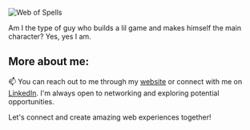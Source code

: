 ![Web of Spells](/assets/profile.svg)

Am I the type of guy who builds a lil game and makes himself the main character? Yes, yes I am.

## More about me:

📫 You can reach out to me through my [website](https://prisberg.dev/contact) or connect with me on [LinkedIn](https://www.linkedin.com/in/philip-risberg). I'm always open to networking and exploring potential opportunities.

Let's connect and create amazing web experiences together!
